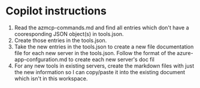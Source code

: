 # Copilot instructions

1. Read the azmcp-commands.md and find all entries which don't have a cooresponding JSON object(s) in tools.json.
2. Create those entries in the tools.json.
3. Take the new entries in the tools.json to create a new file documentation file for each new server in the tools.json. Follow the format of the azure-app-confguration.md to create each new server's doc fil
4. For any new tools in existing servers, create the markdown files with just the new information so I can copy/paste it into the existing document which isn't in this workspace.